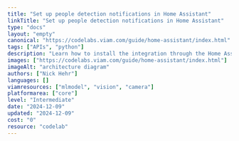```yaml
---
title: "Set up people detection notifications in Home Assistant"
linkTitle: "Set up people detection notifications in Home Assistant"
type: "docs"
layout: "empty"
canonical: "https://codelabs.viam.com/guide/home-assistant/index.html"
tags: ["APIs", "python"]
description: "Learn how to install the integration through the Home Assistant Community Store (HACS) and use a vision service to detect people from a camera connected to Home Assistant."
images: ["https://codelabs.viam.com/guide/home-assistant/index.html"]
imageAlt: "architecture diagram"
authors: ["Nick Hehr"]
languages: []
viamresources: ["mlmodel", "vision", "camera"]
platformarea: ["core"]
level: "Intermediate"
date: "2024-12-09"
updated: "2024-12-09"
cost: "0"
resource: "codelab"
---
```

